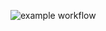 ![example workflow](https://github.com/SunMeve/hexlet-tasks/actions/workflows/linter.yml/badge.svg)
